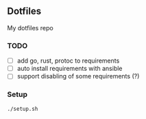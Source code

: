 ## Dotfiles

My dotfiles repo

### TODO
- [ ] add go, rust, protoc to requirements
- [ ] auto install requirements with ansible
- [ ] support disabling of some requirements (?)

### Setup

```
./setup.sh
```
